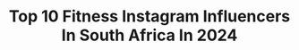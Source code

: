 ---
title: Top 10 Fitness Instagram Influencers In South Africa In 2024
description: >-
  Find top fitness Instagram influencers in South Africa in 2024. Most popular hashtags: #fit #dog #edgarsbeauty.
platform: Instagram
hits: 91
text_top: Identify the top-rated Instagram profiles on inBeat.
text_bottom: Our database holds 91 Instagram influencers like this in South Africa for you to collaborate.
profiles:
  - username: "marcbuckner"
    fullname: >-
      Marc Buckner
    bio: >-
      Email for collaborations, diet + training tips & one on one fitness programs. father to @lusiluludog 🐺
    location: "South Africa"
    followers: 798499
    engagement: 555
    commentsToLikes: 0.012218
    id: ck5qeisvd0p580i11yvigwyqx
    verified: true
    hashtags: "#dog, #huaweiwatchgt4, #capetown, #sunset"
  - username: "darkprince_david"
    fullname: >-
      Didi | Mobolaji🇳🇬
    bio: >-
      Let love lead. @fanjam_management 🇿🇦 Fitness acc: @dave__trainer Cape Town
    location: "South Africa"
    followers: 11753
    engagement: 1051
    commentsToLikes: 0.057025
    id: ckaorxq4lp8oe0i78qob8mdk5
    verified: false
    hashtags: ""
  - username: "nikuslourens"
    fullname: >-
      SN Lourens
    bio: >-
      ✝️God > Your problems Natural Fitness influencer and motivator💪🏻 💍 @chanelle_maritz
    location: "South Africa"
    followers: 40160
    engagement: 688
    commentsToLikes: 0.002641
    id: ck9wd7wkneh360j78b9u4fahf
    verified: false
    hashtags: "#photoideas, #naturephotograpy, #african, #southafrica"
  - username: "demiknoetze"
    fullname: >-
      DEMI KNOETZE
    bio: >-
      Photography | Fitness | Beauty 🦋 South African @carltonhairsa club @bydemiknoetze @adorn_dresshire @seconds_to_go_ @mu_bydemi
    location: "South Africa"
    followers: 20855
    engagement: 844
    commentsToLikes: 0.003155
    id: ck5znbw1do5yg0i14gugnllnk
    verified: false
    hashtags: "#superbme, #varsityvibesa"
  - username: "aneekasulaiman"
    fullname: >-
      Aneeka Sulaiman
    bio: >-
      content creator | digital & sm marketing certified fashion | fitness | beauty south africa | pretoria youtube channel 👇🏼
    location: "South Africa"
    followers: 78639
    engagement: 262
    commentsToLikes: 0.013242
    id: ck6u865zspnrl0j717b9fq862
    verified: false
    hashtags: "#factoriefam, #edgarsbeauty, #edgars, #mycottonon"
  - username: "sbdapparel"
    fullname: >-
      SBD Apparel
    bio: >-
      The market leader in supports, clothing and accessories for strength and fitness.
    location: "South Africa"
    followers: 177229
    engagement: 345
    commentsToLikes: 0.013189
    id: cl6m47wleklj70i23k3vheb7w
    verified: false
    hashtags: "#sbdapparel, #sbd, #respectthebelt, #momentum"
  - username: "sune.starbuck"
    fullname: >-
      Sue🦋
    bio: >-
      Isaiah 26:4 2 1🪴 🇿🇦 👩🏻‍🎓 Beauty/ Lifestyle/ Fitness Influencer Trained by @ruangriessel_pt 🦾 Enthusiastic & always ready for the next challenge 🤩
    location: "South Africa"
    followers: 31529
    engagement: 201
    commentsToLikes: 0.011541
    id: ck5cdvttsjvip0i11tcs5lala
    verified: false
    hashtags: "#aitsatoekennings, #aitsa2023"
  - username: "carlyfit8"
    fullname: >-
      Carly | Fitness
    bio: >-
      👯‍♀️Gemini 💪Group Fitness Instructor 📲Dm to Collab 🎓Bcom 💪Free Workouts to Try and Save 🫵Priority + Consistency = Results
    location: "South Africa"
    followers: 13764
    engagement: 282
    commentsToLikes: 0.038202
    id: ckapcd1ty3bpo0i78mf181gd1
    verified: false
    hashtags: "#livelifewell, #wellness, #naturalhealth"
  - username: "marcielhopkins"
    fullname: >-
      Marciel Hopkins
    bio: >-
      TV Presenter | Actress | Model | Life Coach | Inspirational Speaker & MC | Psychology Honours | Health & Fitness | hello@marcielhopkins.com 🙋🏻‍♀️🇿🇦
    location: "South Africa"
    followers: 94707
    engagement: 139
    commentsToLikes: 0.014470
    id: ck0u0rmiguqs80i19rkdnqwhx
    verified: true
    hashtags: "#hierdiewinteristekoud, #rezaferreiraoptometrists, #boutiqueoptometrist, #paarl"
  - username: "monique.fit"
    fullname: >-
      Monique Lopes
    bio: >-
      ❤️ ONLINE Health & Fitness Coach 💦 @get.revive 🔥 @npl_prolifestyle Athlete
    location: "South Africa"
    followers: 39879
    engagement: 113
    commentsToLikes: 0.073291
    id: ck134xdcjynll0i19depmqik3
    verified: false
    hashtags: "#fitness, #mf, #fit, #getrevive"
---